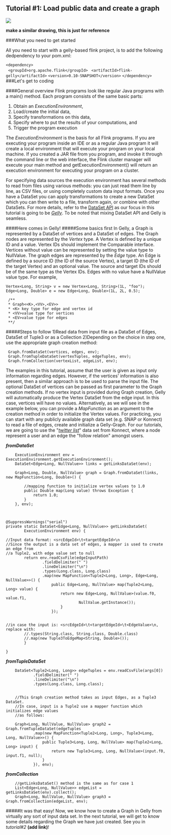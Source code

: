 ## Tutorial #1: Load public data and create a graph

![](http://leap2it.files.wordpress.com/2013/04/lets_get_started_shout.jpg)

   **make a similar drawing, this is just for reference**


###What you need to get started

All you need to start with a gelly-based flink project, is to add the following dedpendency to your pom.xml:

`<dependency> `              
   ` <groupId>org.apache.flink</groupId>`
   ` <artifactId>flink-gelly</artifactId>`
    `<version>0.10-SNAPSHOT</version>`
`</dependency>`
###Let's get to coding

####General overview
Flink programs look like regular Java programs with a main() method. Each program consists of the same basic parts:
1. Obtain an *ExecutionEnvironment*,
2. Load/create the initial data,
3. Specify transformations on this data,
4. Specify where to put the results of your computations, and
5. Trigger the program execution

The *ExecutionEnvironment* is the basis for all Flink programs. If you are executing your program inside an IDE or as a regular Java program it will create a local environment that will execute your program on your local machine. If you created a JAR file from you program, and invoke it through the command line or the web interface, the Flink cluster manager will execute your main method and getExecutionEnvironment() will return an execution environment for executing your program on a cluster.

For specifying data sources the execution environment has several methods to read from files using various methods: you can just read them line by line, as CSV files, or using completely custom data input formats. Once you have a DataSet you can apply transformations to create a new DataSet which you can then write to a file, transform again, or combine with other DataSets. For more details, refer to the [DataSet API](https://ci.apache.org/projects/flink/flink-docs-master/apis/programming_guide.html) as our focus in this tutorial is going to be *[Gelly](https://ci.apache.org/projects/flink/flink-docs-master/libs/gelly_guide.html)*. To be noted that mixing DataSet API and Gelly is seamless.

####Here comes in Gelly! 
#####Some basics first
In Gelly, a Graph is represented by a DataSet of vertices and a DataSet of edges.
The Graph nodes are represented by the *Vertex* type. A Vertex is defined by a unique ID and a value. Vertex IDs should implement the Comparable interface. Vertices without value can be represented by setting the value type to NullValue.
The graph edges are represented by the *Edge* type. An Edge is defined by a source ID (the ID of the source Vertex), a target ID (the ID of the target Vertex) and an optional value. The source and target IDs should be of the same type as the Vertex IDs. Edges with no value have a NullValue value type.
For example,

    Vertex<Long, String> v = new Vertex<Long, String>(1L, "foo");
    Edge<Long, Double> e = new Edge<Long, Double>(1L, 2L, 0.5);
   
     /**
     * Graph<<K>,<VV>,<EV>>
	 * <K> key type for edge and vertex id
	 * <VV>value type for vertices
	 * <EV>value type for edges
	 **/


#####Steps to follow
 1)Read data from input file as a DataSet of Edges, DataSet of Tuple3 or as a Collection
 2)Depending on the choice in step one, use the appropriate graph creation method:

     Graph.fromDataSet(vertices, edges, env);
     Graph.fromTupleDataSet(vertexTuples, edgeTuples, env);
     Graph.fromCollection(vertexList, edgeList, env);


 The examples in this tutorial, assume that the user is given as input only information regarding edges. However, if the vertices' information is also present, then a similar approach is to be used to parse the input file. The optional DataSet of vertices can be passed as first parameter to the Graph creation methods. 
 If no vertex input is provided during Graph creation, Gelly will automatically produce the Vertex DataSet from the edge input. In this case, vertices will have no values. Alternatively, as we will see in the example below, you can provide a *MapFunction* as an argument to the creation method in order to initialize the Vertex values.
 For practicing, you can start with any publicly available graph data set (e.g. SNAP or Konnect) to read a file of edges, create and initialize a Gelly-Graph. For our tutorials, we are going to use the "*[twitter list](http://konect.uni-koblenz.de/networks/ego-twitter)*" data set from Konnect, where a node represent a user and an edge the "follow relation" amongst users. 

***fromDataSet*** 

		ExecutionEnvironment env = ExecutionEnvironment.getExecutionEnvironment();
		DataSet<Edge<Long, NullValue>> links = getLinksDataSet(env);
		
		Graph<Long, Double, NullValue> graph = Graph.fromDataSet(links, new MapFunction<Long, Double>() {

			//mapping function to initialize vertex values to 1.0
			public Double map(Long value) throws Exception {
				return 1.0;
			}
		}, env);



	@SuppressWarnings("serial")
	private static DataSet<Edge<Long, NullValue>> getLinksDataSet(
			ExecutionEnvironment env) {		

    //Input data format: <srcEdgeId>\t<targetEdgeId>\n
    //Since the output is a data set of edges, a mapper is used to create an edge from
    //a Tuple2, with edge value set to null 
			return env.readCsvFile(edgeInputPath)
					.fieldDelimiter(" ")
					.lineDelimiter("\n")
					.types(Long.class, Long.class)
					.map(new MapFunction<Tuple2<Long, Long>, Edge<Long, NullValue>>() {
						public Edge<Long, NullValue> map(Tuple2<Long, Long> value) {
							return new Edge<Long, NullValue>(value.f0, value.f1,
									NullValue.getInstance());
							}
						});

			
    //in case the input is: <srcEdgeId>\t<targetEdgeId>\t<EdgeValue>\n, replace with:
			//.types(String.class, String.class, Double.class)
			//.map(new Tuple3ToEdgeMap<String, Double>());
			}

	}



***fromTupleDataSet*** 

		DataSet<Tuple2<Long, Long>> edgeTuples = env.readCsvFile(args[0])
				.fieldDelimiter(" ")
				.lineDelimiter("\n")
				.types(Long.class, Long.class);
		
		
		//This Graph creation method takes as input Edges, as a Tuple3 DataSet.
        //In case, input is a Tuple2 use a mapper function which initializes edge values
        //as follows:

		Graph<Long, NullValue, NullValue> graph2 = Graph.fromTupleDataSet(edgeTuples
				.map(new MapFunction<Tuple2<Long, Long>, Tuple3<Long, Long, NullValue>>() {
					public Tuple3<Long, Long, NullValue> map(Tuple2<Long, Long> input) {
						return new Tuple3<Long, Long, NullValue>(input.f0, input.f1, null);
					}
				}), env);



***fromCollection***

        //getLinksDataSet() method is the same as for case 1
		List<Edge<Long, NullValue>> edgeList = getLinksDataSet(env).collect();
		Graph<Long, NullValue, NullValue> graph3 = Graph.fromCollection(edgeList, env);


#####It was that easy!
Now, we know how to create a Graph in Gelly from virtually any sort of input data set. In the next tutorial, we will get to know some details regarding the Graph we have just created. See you in *tutorial#2* **(add link)**! 